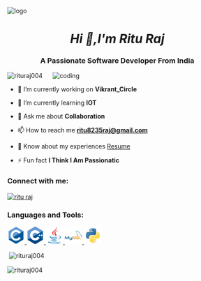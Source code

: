 ![logo](https://github.com/rituraj004/Ritu-Raj/blob/main/banner.jpeg)
<h1 align="center"><i>Hi 👋,I'm Ritu Raj</i></h1>
<h3 align="center">A Passionate Software Developer From India</h3>
<img align="right" alt="coding"  width="400" src="https://media3.giphy.com/media/RJVw6tIfb2dIwTHFb0/200.webp?cid=ecf05e47fxjyg0p1bf1bbthiqw2hrl3z5qily405uwkp0vu8&ep=v1_gifs_search&rid=200.webp&ct=g">

<p align="left"> <img src="https://komarev.com/ghpvc/?username=rituraj004&label=Profile%20views&color=0e75b6&style=flat" alt="rituraj004" /> </p>

- 🔭 I’m currently working on **Vikrant_Circle**

- 🌱 I’m currently learning **IOT**

- 💬 Ask me about **Collaboration**

- 📫 How to reach me **ritu8235raj@gmail.com**

- 📄 Know about my experiences <a href="https://www.canva.com/design/DAGIg8X47Ws/x2Qtu1qiN7D4kYsi-BdnTQ/view?utm_content=DAGIg8X47Ws&utm_campaign=designshare&utm_medium=link&utm_source=editor"> Resume </a>

- ⚡ Fun fact **I Think I Am Passionatic**

<h3 align="left">Connect with me:</h3>
<p align="left">
<a href="https://linkedin.com/in/ritu raj" target="blank"><img align="center" src="https://raw.githubusercontent.com/rahuldkjain/github-profile-readme-generator/master/src/images/icons/Social/linked-in-alt.svg" alt="ritu raj" height="30" width="40" /></a>
</p>

<h3 align="left">Languages and Tools:</h3>
<p align="left"> <a href="https://www.cprogramming.com/" target="_blank" rel="noreferrer"> <img src="https://raw.githubusercontent.com/devicons/devicon/master/icons/c/c-original.svg" alt="c" width="40" height="40"/> </a> <a href="https://www.w3schools.com/cpp/" target="_blank" rel="noreferrer"> <img src="https://raw.githubusercontent.com/devicons/devicon/master/icons/cplusplus/cplusplus-original.svg" alt="cplusplus" width="40" height="40"/> </a> <a href="https://www.java.com" target="_blank" rel="noreferrer"> <img src="https://raw.githubusercontent.com/devicons/devicon/master/icons/java/java-original.svg" alt="java" width="40" height="40"/> </a> <a href="https://www.mysql.com/" target="_blank" rel="noreferrer"> <img src="https://raw.githubusercontent.com/devicons/devicon/master/icons/mysql/mysql-original-wordmark.svg" alt="mysql" width="40" height="40"/> </a> <a href="https://www.python.org" target="_blank" rel="noreferrer"> <img src="https://raw.githubusercontent.com/devicons/devicon/master/icons/python/python-original.svg" alt="python" width="40" height="40"/> </a> </p>


<p>&nbsp;<img align="center" src="https://github-readme-stats.vercel.app/api?username=rituraj004&show_icons=true&locale=en" alt="rituraj004" /></p>

<p><img align="center" src="https://github-readme-streak-stats.herokuapp.com/?user=rituraj004&" alt="rituraj004" /></p>
